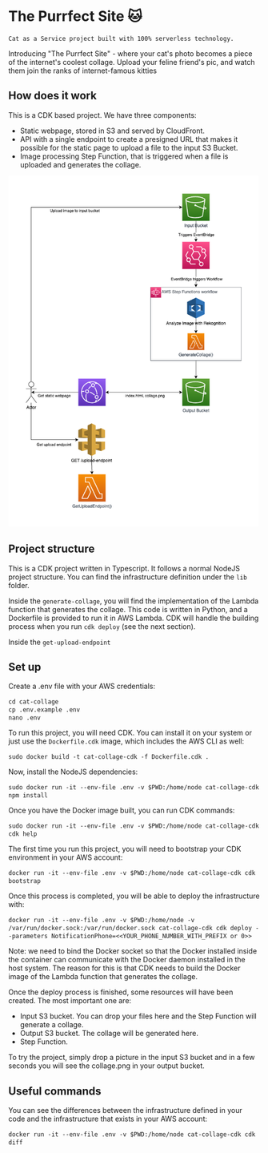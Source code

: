 # The Purrfect Site 🐱
```
Cat as a Service project built with 100% serverless technology.
```

Introducing "The Purrfect Site" - where your cat's photo becomes a piece of the internet's coolest collage. Upload your feline friend's pic, and watch them join the ranks of internet-famous kitties

## How does it work

This is a CDK based project. We have three components:
- Static webpage, stored in S3 and served by CloudFront.
- API with a single endpoint to create a presigned URL that makes it possible for the static page to upload a file to the input S3 Bucket.
- Image processing Step Function, that is triggered when a file is uploaded and generates the collage.

<img src="assets/diagram.png" alt="drawing" height="700"/>

## Project structure

This is a CDK project written in Typescript. It follows a normal NodeJS project structure. You can find the infrastructure definition
under the `lib` folder.

Inside the `generate-collage`, you will find the implementation of the Lambda function that generates the collage.
This code is written in Python, and a Dockerfile is provided to run it in AWS Lambda. CDK will handle the building process
when you run `cdk deploy` (see the next section).

Inside the `get-upload-endpoint`

## Set up

Create a .env file with your AWS credentials:
```
cd cat-collage
cp .env.example .env
nano .env
```

To run this project, you will need CDK. You can install it on your system or just use the `Dockerfile.cdk` image, which includes the AWS CLI as well:

```
sudo docker build -t cat-collage-cdk -f Dockerfile.cdk .
```

Now, install the NodeJS dependencies:
```shell
sudo docker run -it --env-file .env -v $PWD:/home/node cat-collage-cdk npm install
```

Once you have the Docker image built, you can run CDK commands:

```
sudo docker run -it --env-file .env -v $PWD:/home/node cat-collage-cdk cdk help
```

The first time you run this project, you will need to bootstrap your CDK environment in your AWS account:

```
docker run -it --env-file .env -v $PWD:/home/node cat-collage-cdk cdk bootstrap
```

Once this process is completed, you will be able to deploy the infrastructure with:

```
docker run -it --env-file .env -v $PWD:/home/node -v /var/run/docker.sock:/var/run/docker.sock cat-collage-cdk cdk deploy --parameters NotificationPhone=<<YOUR_PHONE_NUMBER_WITH_PREFIX or 0>>
```
Note: we need to bind the Docker socket so that the Docker installed inside the container can communicate with the Docker daemon installed in the host system. The reason for this is that CDK needs to build the Docker image of the Lambda function that generates the collage.

Once the deploy process is finished, some resources will have been created. The most important one are:
- Input S3 bucket. You can drop your files here and the Step Function will generate a collage.
- Output S3 bucket. The collage will be generated here.
- Step Function.

To try the project, simply drop a picture in the input S3 bucket and in a few seconds you will see the collage.png in your output bucket.

## Useful commands

You can see the differences between the infrastructure defined in your code and the infrastructure that exists in your AWS account:
```
docker run -it --env-file .env -v $PWD:/home/node cat-collage-cdk cdk diff
```